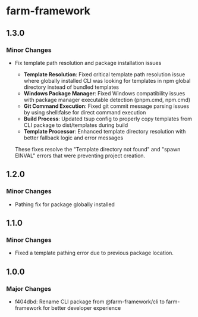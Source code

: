 # farm-framework

## 1.3.0

### Minor Changes

- Fix template path resolution and package installation issues

  - **Template Resolution**: Fixed critical template path resolution issue where globally installed CLI was looking for templates in npm global directory instead of bundled templates
  - **Windows Package Manager**: Fixed Windows compatibility issues with package manager executable detection (pnpm.cmd, npm.cmd)
  - **Git Command Execution**: Fixed git commit message parsing issues by using shell:false for direct command execution
  - **Build Process**: Updated tsup config to properly copy templates from CLI package to dist/templates during build
  - **Template Processor**: Enhanced template directory resolution with better fallback logic and error messages

  These fixes resolve the "Template directory not found" and "spawn EINVAL" errors that were preventing project creation.

## 1.2.0

### Minor Changes

- Pathing fix for package globally installed

## 1.1.0

### Minor Changes

- Fixed a template pathing error due to previous package location.

## 1.0.0

### Major Changes

- f404dbd: Rename CLI package from @farm-framework/cli to farm-framework for better developer experience
